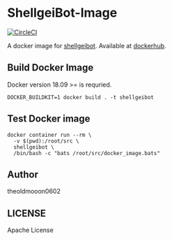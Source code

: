 # ShellgeiBot-Image

[![CircleCI](https://circleci.com/gh/theoldmoon0602/ShellgeiBot-Image/tree/master.svg?style=svg)](https://circleci.com/gh/theoldmoon0602/ShellgeiBot-Image/tree/master)

A docker image for [shellgeibot](https://github.com/theoldmoon0602/ShellgeiBot). Available at [dockerhub](https://hub.docker.com/r/theoldmoon0602/shellgeibot).


## Build Docker Image

Docker version 18.09 >= is requried.

```
DOCKER_BUILDKIT=1 docker build . -t shellgeibot
```

## Test Docker image

```
docker container run --rm \
  -v $(pwd):/root/src \
  shellgeibot \
  /bin/bash -c "bats /root/src/docker_image.bats"
```

## Author

theoldmooon0602

## LICENSE

Apache License

